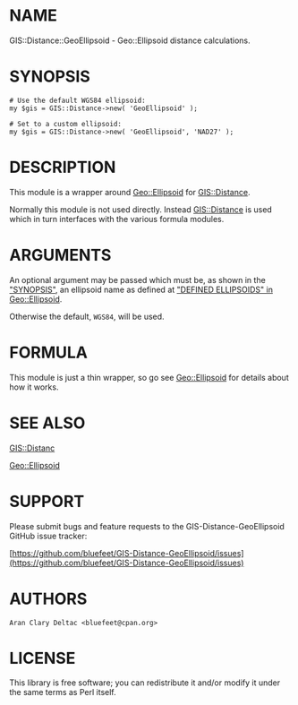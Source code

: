 # NAME

GIS::Distance::GeoEllipsoid - Geo::Ellipsoid distance calculations.

# SYNOPSIS

    # Use the default WGS84 ellipsoid:
    my $gis = GIS::Distance->new( 'GeoEllipsoid' );
    
    # Set to a custom ellipsoid:
    my $gis = GIS::Distance->new( 'GeoEllipsoid', 'NAD27' );

# DESCRIPTION

This module is a wrapper around [Geo::Ellipsoid](https://metacpan.org/pod/Geo::Ellipsoid) for [GIS::Distance](https://metacpan.org/pod/GIS::Distance).

Normally this module is not used directly.  Instead [GIS::Distance](https://metacpan.org/pod/GIS::Distance)
is used which in turn interfaces with the various formula modules.

# ARGUMENTS

An optional argument may be passed which must be, as shown in the
["SYNOPSIS"](#synopsis), an ellipsoid name as defined at
["DEFINED ELLIPSOIDS" in Geo::Ellipsoid](https://metacpan.org/pod/Geo::Ellipsoid#DEFINED-ELLIPSOIDS).

Otherwise the default, `WGS84`, will be used.

# FORMULA

This module is just a thin wrapper, so go see [Geo::Ellipsoid](https://metacpan.org/pod/Geo::Ellipsoid) for
details about how it works.

# SEE ALSO

[GIS::Distanc](https://metacpan.org/pod/GIS::Distanc)

[Geo::Ellipsoid](https://metacpan.org/pod/Geo::Ellipsoid)

# SUPPORT

Please submit bugs and feature requests to the GIS-Distance-GeoEllipsoid
GitHub issue tracker:

[https://github.com/bluefeet/GIS-Distance-GeoEllipsoid/issues](https://github.com/bluefeet/GIS-Distance-GeoEllipsoid/issues)

# AUTHORS

    Aran Clary Deltac <bluefeet@cpan.org>

# LICENSE

This library is free software; you can redistribute it and/or modify
it under the same terms as Perl itself.
